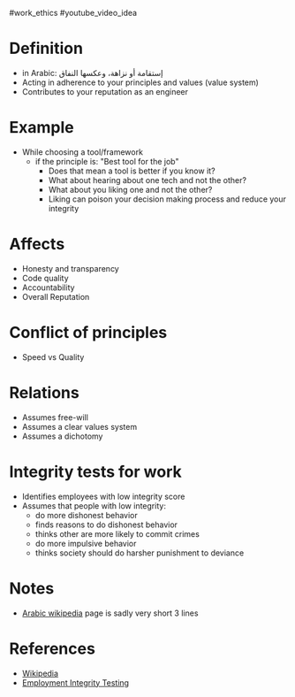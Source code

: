 #work_ethics #youtube_video_idea

# Definition
+ in Arabic: إستقامة أو نزاهة، وعكسها النفاق
+ Acting in adherence to your principles and values (value system)
+ Contributes to your reputation as an engineer

# Example
+ While choosing a tool/framework
  + if the principle is: "Best tool for the job"
    + Does that mean a tool is better if you know it?
    + What about hearing about one tech and not the other?
    + What about you liking one and not the other?
    + Liking can poison your decision making process and reduce your integrity

# Affects
- Honesty and transparency
- Code quality
- Accountability
- Overall Reputation

# Conflict of principles
+ Speed vs Quality

# Relations
+ Assumes free-will
+ Assumes a clear values system
+ Assumes a dichotomy 

# Integrity tests for work
+ Identifies employees with low integrity score
+ Assumes that people with low integrity:
  + do more dishonest behavior
  + finds reasons to do dishonest behavior
  + thinks other are more likely to commit crimes
  + do more impulsive behavior
  + thinks society should do harsher punishment to deviance
 

# Notes
+ [Arabic wikipedia](https://ar.wikipedia.org/wiki/%D8%A7%D8%B3%D8%AA%D9%82%D8%A7%D9%85%D8%A9) page is sadly very short 3 lines

# References
+ [Wikipedia](https://en.wikipedia.org/wiki/Integrity)
+ [Employment Integrity Testing](https://en.wikipedia.org/wiki/Employment_integrity_testing)